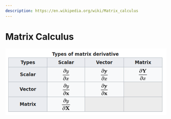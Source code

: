 ```yaml
---
description: https://en.wikipedia.org/wiki/Matrix_calculus
---
```


# Matrix Calculus

![](<../../../../../.gitbook/assets/grafik (3).png>)
